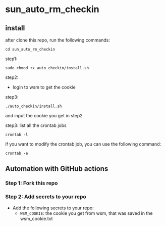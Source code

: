 # sun_auto_rm_checkin
## install
after clone this repo, run the following commands:
```shell
cd sun_auto_rm_checkin
```

step1:
```shell
sudo chmod +x auto_checkin/install.sh
```

step2:

- login to wsm to get the cookie

step3:
```shell
./auto_checkin/install.sh
```
and input the cookie you get in step2

step3: list all the crontab jobs
```shell
crontab -l
```
if you want to modify the crontab job, you can use the following command:
```shell
crontab -e
```

## Automation with GitHub actions
### Step 1: Fork this repo
### Step 2: Add secrets to your repo
- Add the following secrets to your repo:
  - `WSM_COOKIE`: the cookie you get from wsm, that was saved in the wsm_cookie.txt
